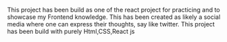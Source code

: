 This project has been build as one of the react project for practicing and to showcase my Frontend knowledge.
This has been created as likely a social media where one can express their thoughts, say like twitter.
This project has been build with purely Html,CSS,React js
